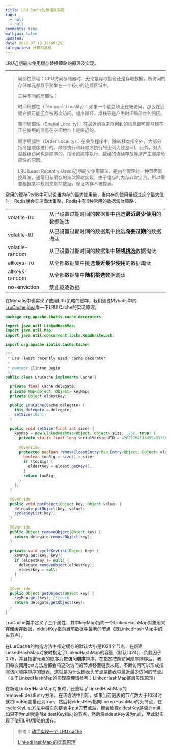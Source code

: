 ```yaml
---
title: LRU Cache的原理及实现
tags:
  - null
  - null
comments: true
mathjax: false
updated:
date: 2018-07-19 19:40:29
categories: 计算机基础
---
```


LRU近期最少使用缓存替换策略的原理及实现。

<!-- more -->

---

> 局部性原理：CPU访问存储器时，无论是存取指令还是存取数据，所访问的存储单元都趋于聚集在一个较小的连续区域中。
>
> 三种不同的局部性：
>
> 时间局部性（Temporal Locality）：如果一个信息项正在被访问，那么在近期它很可能还会被再次访问。程序循环、堆栈等是产生时间局部性的原因。
>
> 空间局部性（Spatial Locality）：在最近的将来将用到的信息很可能与现在正在使用的信息在空间地址上是临近的。
>
> 顺序局部性（Order Locality）：在典型程序中，除转移类指令外，大部分指令是顺序进行的。顺序执行和非顺序执行的比例大致是5:1。此外，对大型数组访问也是顺序的。指令的顺序执行、数组的连续存放等是产生顺序局部性的原因。

>LRU(Least Recently Used)近期最少使用算法，是内存管理的一种页面置换算法，通常用与缓存的淘汰策略实现，由于缓存的内存非常宝贵，所以需要根据某种规则来剔除数据，保证内存不被撑满。

常用的缓存Redis中可以设置内存的最大使用量，当内存的使用量超过这个最大值时，Redis就会实施淘汰策略，Redis中有6种常用的数据淘汰策略：

|                 |                                                          |
| --------------- | -------------------------------------------------------- |
| volatile-lru    | 从已设置过期时间的数据集中挑选**最近最少使用**的数据淘汰 |
| volatile-ttl    | 从已设置过期时间的数据集中挑选**将要过期**的数据淘汰     |
| volatile-random | 从已设置过期时间的数据集中**随机挑选**数据淘汰           |
| allkeys-lru     | 从全部数据集中挑选**最近最少使用**的数据淘汰             |
| allkeys-random  | 从全部数据集中**随机挑选**数据淘汰                       |
| no-enviction    | 禁止驱逐数据                                             |

在Mybatis中也实现了使用LRU策略的缓存，我们通过Mybatis中的[LruCache.java](https://github.com/mybatis/mybatis-3/blob/master/src/main/java/org/apache/ibatis/cache/decorators/LruCache.java)看一下LRU Cache的实现原理。

```java
package org.apache.ibatis.cache.decorators;

import java.util.LinkedHashMap;
import java.util.Map;
import java.util.concurrent.locks.ReadWriteLock;

import org.apache.ibatis.cache.Cache;

/**
 * Lru (least recently used) cache decorator
 *
 * @author Clinton Begin
 */
public class LruCache implements Cache {

  private final Cache delegate;
  private Map<Object, Object> keyMap;
  private Object eldestKey;

  public LruCache(Cache delegate) {
    this.delegate = delegate;
    setSize(1024);
  }

  public void setSize(final int size) {
    keyMap = new LinkedHashMap<Object, Object>(size, .75F, true) {
      private static final long serialVersionUID = 4267176411845948333L;

      @Override
      protected boolean removeEldestEntry(Map.Entry<Object, Object> eldest) {
        boolean tooBig = size() > size;
        if (tooBig) {
          eldestKey = eldest.getKey();
        }
        return tooBig;
      }
    };
  }

  @Override
  public void putObject(Object key, Object value) {
    delegate.putObject(key, value);
    cycleKeyList(key);
  }

  @Override
  public Object removeObject(Object key) {
    return delegate.removeObject(key);
  }
    
  private void cycleKeyList(Object key) {
    keyMap.put(key, key);
    if (eldestKey != null) {
      delegate.removeObject(eldestKey);
      eldestKey = null;
    }
  }

  @Override
  public Object getObject(Object key) {
    keyMap.get(key); //touch
    return delegate.getObject(key);
  }
}
```

LruCache类中定义了三个属性，其中keyMap指向一个LinkedHashMap对象用来存储缓存数据，eldestKey指向当前数据中最老的节点（既LinkedHashMap中的头节点）。

在LurCache的构造方法中指定缓存的默认大小是1024个节点，在新建LinkedHashMap对象时指定了LinkedHashMap的容量（默认1024），负载因子0.75，并且指定元素的顺序为按**访问顺序**排序，在指定按照访问顺序排序后，我们每次调用get方法后都会将这次访问的节点移至链表末尾，不断访问可以形成按照访问顺序排序的链表，这就是为什么链表头节点是链表中最近最少访问的节点。（关于LinkedHashMap的实现原理请参考：LinkedHashMap底层实现原理）

在新建LinkedHashMap对象时，还重写了LinkedHashMap的removeEldestEntry方法，在该方法中判断，如果当前链表的节点数大于1024时就将tooBig变量设为true，然后将eldestKey指向LinkedHashMap的头节点，在cycleKeyList方法中每次向链表中put完节点后，都会检查eldestKey是否为null，如果不为null就删除eldestKey指向的节点，然后将eldestKey设为null，至此就实现了使用LRU策略的缓存。

> 参考：[动手实现一个 LRU cache](http://ifeve.com/动手实现一个-lru-cache/#more-37981)
>
> [LinkedHashMap 的实现原理](http://wiki.jikexueyuan.com/project/java-collection/linkedhashmap.html)

